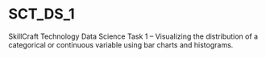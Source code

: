 # SCT_DS_1
SkillCraft Technology Data Science Task 1 – Visualizing the distribution of a categorical or continuous variable using bar charts and histograms.
